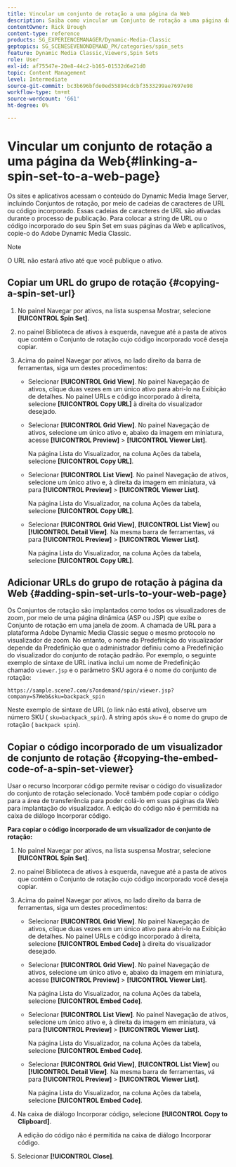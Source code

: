 ```yaml
---
title: Vincular um conjunto de rotação a uma página da Web
description: Saiba como vincular um Conjunto de rotação a uma página da Web no Adobe Dynamic Media Classic.
contentOwner: Rick Brough
content-type: reference
products: SG_EXPERIENCEMANAGER/Dynamic-Media-Classic
geptopics: SG_SCENESEVENONDEMAND_PK/categories/spin_sets
feature: Dynamic Media Classic,Viewers,Spin Sets
role: User
exl-id: af75547e-20e8-44c2-b165-01532d6e21d0
topic: Content Management
level: Intermediate
source-git-commit: bc3b696bfde0ed55894cdcbf3533299ae7697e98
workflow-type: tm+mt
source-wordcount: '661'
ht-degree: 0%

---
```


# Vincular um conjunto de rotação a uma página da Web{#linking-a-spin-set-to-a-web-page}

Os sites e aplicativos acessam o conteúdo do Dynamic Media Image Server, incluindo Conjuntos de rotação, por meio de cadeias de caracteres de URL ou código incorporado. Essas cadeias de caracteres de URL são ativadas durante o processo de publicação. Para colocar a string de URL ou o código incorporado do seu Spin Set em suas páginas da Web e aplicativos, copie-o do Adobe Dynamic Media Classic.

>[!NOTE]
>
>O URL não estará ativo até que você publique o ativo.

## Copiar um URL do grupo de rotação {#copying-a-spin-set-url}

1. No painel Navegar por ativos, na lista suspensa Mostrar, selecione **[!UICONTROL Spin Set]**.
1. no painel Biblioteca de ativos à esquerda, navegue até a pasta de ativos que contém o Conjunto de rotação cujo código incorporado você deseja copiar.
1. Acima do painel Navegar por ativos, no lado direito da barra de ferramentas, siga um destes procedimentos:

   * Selecionar **[!UICONTROL Grid View]**. No painel Navegação de ativos, clique duas vezes em um único ativo para abri-lo na Exibição de detalhes. No painel URLs e código incorporado à direita, selecione **[!UICONTROL Copy URL]** à direita do visualizador desejado.
   * Selecionar **[!UICONTROL Grid View]**. No painel Navegação de ativos, selecione um único ativo e, abaixo da imagem em miniatura, acesse **[!UICONTROL Preview]** > **[!UICONTROL Viewer List]**.

     Na página Lista do Visualizador, na coluna Ações da tabela, selecione **[!UICONTROL Copy URL]**.

   * Selecionar **[!UICONTROL List View]**. No painel Navegação de ativos, selecione um único ativo e, à direita da imagem em miniatura, vá para **[!UICONTROL Preview]** > **[!UICONTROL Viewer List]**.

     Na página Lista do Visualizador, na coluna Ações da tabela, selecione **[!UICONTROL Copy URL]**.

   * Selecionar **[!UICONTROL Grid View]**, **[!UICONTROL List View]** ou **[!UICONTROL Detail View]**. Na mesma barra de ferramentas, vá para **[!UICONTROL Preview]** > **[!UICONTROL Viewer List]**.

     Na página Lista do Visualizador, na coluna Ações da tabela, selecione **[!UICONTROL Copy URL]**.

## Adicionar URLs do grupo de rotação à página da Web {#adding-spin-set-urls-to-your-web-page}

Os Conjuntos de rotação são implantados como todos os visualizadores de zoom, por meio de uma página dinâmica (ASP ou JSP) que exibe o Conjunto de rotação em uma janela de zoom. A chamada de URL para a plataforma Adobe Dynamic Media Classic segue o mesmo protocolo no visualizador de zoom. No entanto, o nome da Predefinição do visualizador depende da Predefinição que o administrador definiu como a Predefinição do visualizador do conjunto de rotação padrão. Por exemplo, o seguinte exemplo de sintaxe de URL inativa inclui um nome de Predefinição chamado `viewer.jsp` e o parâmetro SKU agora é o nome do conjunto de rotação:

```as3
https://sample.scene7.com/s7ondemand/spin/viewer.jsp?company=S7Web&sku=backpack_spin
```

Neste exemplo de sintaxe de URL (o link não está ativo), observe um número SKU ( `sku=backpack_spin`). A string após `sku=` é o nome do grupo de rotação ( `backpack spin`).

## Copiar o código incorporado de um visualizador de conjunto de rotação {#copying-the-embed-code-of-a-spin-set-viewer}

Usar o recurso Incorporar código permite revisar o código do visualizador do conjunto de rotação selecionado. Você também pode copiar o código para a área de transferência para poder colá-lo em suas páginas da Web para implantação do visualizador. A edição do código não é permitida na caixa de diálogo Incorporar código.

**Para copiar o código incorporado de um visualizador de conjunto de rotação:**

1. No painel Navegar por ativos, na lista suspensa Mostrar, selecione **[!UICONTROL Spin Set]**.
1. no painel Biblioteca de ativos à esquerda, navegue até a pasta de ativos que contém o Conjunto de rotação cujo código incorporado você deseja copiar.
1. Acima do painel Navegar por ativos, no lado direito da barra de ferramentas, siga um destes procedimentos:

   * Selecionar **[!UICONTROL Grid View]**. No painel Navegação de ativos, clique duas vezes em um único ativo para abri-lo na Exibição de detalhes. No painel URLs e código incorporado à direita, selecione **[!UICONTROL Embed Code]** à direita do visualizador desejado.
   * Selecionar **[!UICONTROL Grid View]**. No painel Navegação de ativos, selecione um único ativo e, abaixo da imagem em miniatura, acesse **[!UICONTROL Preview]** > **[!UICONTROL Viewer List]**.

     Na página Lista do Visualizador, na coluna Ações da tabela, selecione **[!UICONTROL Embed Code]**.

   * Selecionar **[!UICONTROL List View]**. No painel Navegação de ativos, selecione um único ativo e, à direita da imagem em miniatura, vá para **[!UICONTROL Preview]** > **[!UICONTROL Viewer List]**.

     Na página Lista do Visualizador, na coluna Ações da tabela, selecione **[!UICONTROL Embed Code]**.

   * Selecionar **[!UICONTROL Grid View]**, **[!UICONTROL List View]** ou **[!UICONTROL Detail View]**. Na mesma barra de ferramentas, vá para **[!UICONTROL Preview]** > **[!UICONTROL Viewer List]**.

     Na página Lista do Visualizador, na coluna Ações da tabela, selecione **[!UICONTROL Embed Code]**.

1. Na caixa de diálogo Incorporar código, selecione **[!UICONTROL Copy to Clipboard]**.

   A edição do código não é permitida na caixa de diálogo Incorporar código.

1. Selecionar **[!UICONTROL Close]**.
